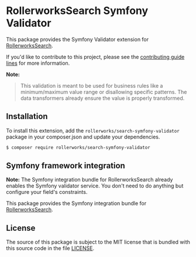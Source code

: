 RollerworksSearch Symfony Validator
===================================

This package provides the Symfony Validator extension for [RollerworksSearch][1].

If you'd like to contribute to this project, please see the [contributing guide lines][2]
for more information.

**Note:**

> This validation is meant to be used for business rules like a minimum/maximum
> value range or disallowing specific patterns. The data transformers already ensure
> the value is properly transformed.

Installation
------------

To install this extension, add the `rollerworks/search-symfony-validator`
package in your composer.json and update your dependencies.

```bash
$ composer require rollerworks/search-symfony-validator
```

Symfony framework integration
-----------------------------

**Note:** The Symfony integration bundle for RollerworksSearch already enables
the Symfony validator service. You don't need to do anything but configure your
field's constraints.

This package provides the Symfony integration bundle for [RollerworksSearch][1].

License
-------

The source of this package is subject to the MIT license that is bundled
with this source code in the file [LICENSE](LICENSE).

[1]: https://github.com/rollerworks/RollerworksSearch
[2]: https://github.com/rollerworks/RollerworksSearch#contributing
